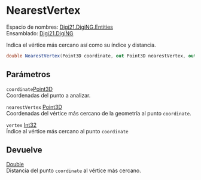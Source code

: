# NearestVertex

Espacio de nombres: [Digi21.DigiNG.Entities](https://app.gitbook.com/@digi21/s/ayuda-de-digi21/~/drafts/-MXR80mySoUUhqygVNjW/digi3d-net/programacion/.net/referencia/digi21.diging/digi21.diging.entities)   
Ensamblado: [Digi21.DigiNG](https://app.gitbook.com/@digi21/s/ayuda-de-digi21/~/drafts/-MXR80mySoUUhqygVNjW/digi3d-net/programacion/.net/referencia/digi21.diging)​‌

Indica el vértice más cercano así como su índice y distancia.

```csharp
double NearestVertex(Point3D coordinate, out Point3D nearestVertex, out int vertex);
```

## Parámetros

`coordinate`[Point3D](../../../digi21.math/point3d.md)  
Coordenadas del punto a analizar.

`nearestVertex` [Point3D](../../../digi21.math/point3d.md)  
Coordenadas del vértice más cercano de la geometría al punto `coordinate`.

`vertex` [Int32](https://docs.microsoft.com/en-us/dotnet/api/system.int32?view=net-5.0)  
Índice al vértice más cercano al punto `coordinate`

## Devuelve

[Double](https://docs.microsoft.com/en-us/dotnet/api/system.double?view=net-5.0)  
Distancia del punto `coordinate` al vértice más cercano.



